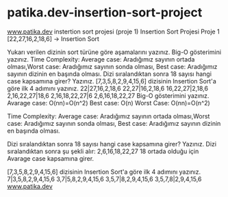 # patika.dev-insertion-sort-project
www.patika.dev instertion sort projesi (proje 1) Insertion Sort Projesi Proje 1 [22,27,16,2,18,6] -> Insertion Sort

Yukarı verilen dizinin sort türüne göre aşamalarını yazınız.
Big-O gösterimini yazınız.
Time Complexity: Average case: Aradığımız sayının ortada olması,Worst case: Aradığımız sayının sonda olması, Best case: Aradığımız sayının dizinin en başında olması.
Dizi sıralandıktan sonra 18 sayısı hangi case kapsamına girer? Yazınız.
[7,3,5,8,2,9,4,15,6] dizisinin Insertion Sort'a göre ilk 4 adımını yazınız.
22|27,16,2,18,6
22,27|16,2,18,6
16,22,27|2,18,6
2,16,22,27|18,6
2,16,18,22,27|6
2,6,16,18,22,27
Big-O gösterimini yazınız. Avarage case: O(nn)=O(n^2) Best case: O(n) Worst Case: O(nn)=O(n^2)

Time Complexity: Average case: Aradığımız sayının ortada olması,Worst case: Aradığımız sayının sonda olması, Best case: Aradığımız sayının dizinin en başında olması.

Dizi sıralandıktan sonra 18 sayısı hangi case kapsamına girer? Yazınız. Dizi sıralandıktan sonra şu şekli alır: 2,6,16,18,22,27 18 ortada olduğu için Avarage case kapsamına girer.

[7,3,5,8,2,9,4,15,6] dizisinin Insertion Sort'a göre ilk 4 adımını yazınız.
7|3,5,8,2,9,4,15,6
3,7|5,8,2,9,4,15,6
3,5,7|8,2,9,4,15,6
3,5,7,8|2,9,4,15,6
www.patika.dev
